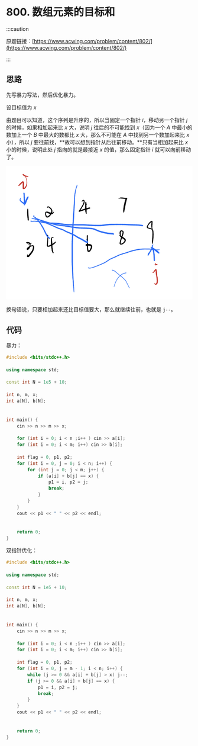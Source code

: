 # 800. 数组元素的目标和

:::caution

原题链接：[https://www.acwing.com/problem/content/802/](https://www.acwing.com/problem/content/802/)

:::

## 思路

先写暴力写法，然后优化暴力。

设目标值为 $x$

由题目可以知道，这个序列是升序的，所以当固定一个指针 $i$，移动另一个指针 $j$ 的时候，如果相加起来比 $x$ 大，说明 $j$ 往后的不可能找到 $x$（因为一个 $A$ 中最小的数加上一个 $B$ 中最大的数都比 $x$ 大，那么不可能在 $A$ 中找到另一个数加起来比 $x$ 小），所以 $j$ 要往前找，**故可以想到指针从后往前移动。**只有当相加起来比 $x$ 小的时候，说明此处 $j$ 指向的就是最接近 $x$ 的值，那么固定指针 $i$ 就可以向前移动了。

![image-20220428135114942](src/800.数组元素的目标和/image-20220428135114942.png)

换句话说，只要相加起来还比目标值要大，那么就继续往前，也就是 `j--`。

## 代码

暴力：

```cpp
#include <bits/stdc++.h>

using namespace std;

const int N = 1e5 + 10;

int n, m, x;
int a[N], b[N];


int main() {
    cin >> n >> m >> x;
    
    for (int i = 0; i < n ;i++ ) cin >> a[i];
    for (int i = 0; i < m; i++) cin >> b[i];
    
    int flag = 0, p1, p2;
    for (int i = 0, j = 0; i < n; i++) {
        for (int j = 0; j < m; j++) {
            if (a[i] + b[j] == x) {
                p1 = i, p2 = j;
                break;
            }
        }
    }
    cout << p1 << " " << p2 << endl;
    
    
    return 0;
}
```

双指针优化：

```cpp
#include <bits/stdc++.h>

using namespace std;

const int N = 1e5 + 10;

int n, m, x;
int a[N], b[N];


int main() {
    cin >> n >> m >> x;
    
    for (int i = 0; i < n ;i++ ) cin >> a[i];
    for (int i = 0; i < m; i++) cin >> b[i];
    
    int flag = 0, p1, p2;
    for (int i = 0, j = m - 1; i < n; i++) {
        while (j >= 0 && a[i] + b[j] > x) j--;
        if (j >= 0 && a[i] + b[j] == x) {
            p1 = i, p2 = j;
            break;
        }
    }
    cout << p1 << " " << p2 << endl;
    
    
    return 0;
}
```

